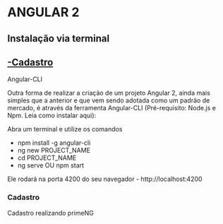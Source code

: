 # ANGULAR 2

## Instalação via terminal
## [-Cadastro](#cadastro)

Angular-CLI

Outra forma de realizar a criação de um projeto Angular 2, ainda mais simples que a anterior e que vem sendo adotada como um padrão de mercado, é através da ferramenta Angular-CLI (Pré-requisito: Node.js e Npm. Leia como instalar aqui):

Abra um terminal e utilize os comandos

 - npm install -g angular-cli
 - ng new PROJECT_NAME
 - cd PROJECT_NAME
 - ng serve OU npm start
 
Ele rodará na porta 4200 do seu navegador - http://localhost:4200

### Cadastro
Cadastro realizando primeNG



